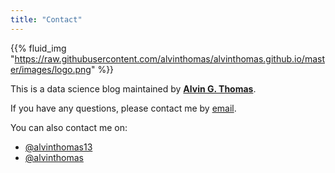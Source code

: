 ```yaml
---
title: "Contact"
---
```


{{% fluid_img "https://raw.githubusercontent.com/alvinthomas/alvinthomas.github.io/master/images/logo.png" %}}


This is a data science blog maintained by [**Alvin G. Thomas**](https://github.com/alvinthomas). 

If you have any questions, please contact me by <a href="mailto:alvin@jhmi.edu">email</a>.

You can also contact me on:

<ul class="fa-ul">
  <li>
    <a href="https://twitter.com/alvinthomas13" target="_blank"><i class="fa fa-twitter-square fa-lg"></i>@alvinthomas13</a>
  </li>
  <li>
    <a href="https://github.com/alvinthomas" target="_blank"><i class="fa fa-github-square fa-lg"></i>@alvinthomas</a>
  </li>
</ul>
